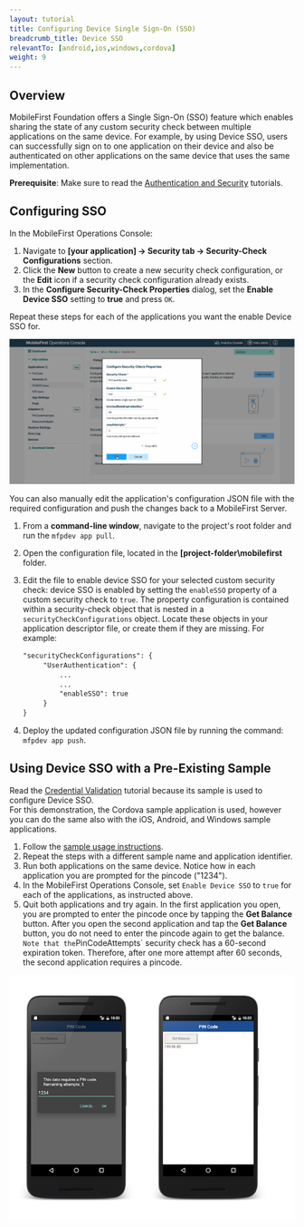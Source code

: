 ```yaml
---
layout: tutorial
title: Configuring Device Single Sign-On (SSO)
breadcrumb_title: Device SSO
relevantTo: [android,ios,windows,cordova]
weight: 9
---
```

## Overview
MobileFirst Foundation offers a Single Sign-On (SSO) feature which enables sharing the state of any custom security check between multiple applications on the same device. For example, by using Device SSO, users can successfully sign on to one application on their device and also be authenticated on other applications on the same device that uses the same implementation.

**Prerequisite**: Make sure to read the [Authentication and Security](../) tutorials.

## Configuring SSO
In the MobileFirst Operations Console:

1. Navigate to **[your application] → Security tab →  Security-Check Configurations** section.
2. Click the **New** button to create a new security check configuration, or the **Edit** icon if a security check configuration already exists.
3. In the **Configure Security-Check Properties** dialog, set the **Enable Device SSO** setting to **true** and press `OK`.

Repeat these steps for each of the applications you want the enable Device SSO for.

<img class="gifplayer" alt="Configuring Device SSO in the MobileFirst Operations Console" src="enable-device-sso.png"/>

You can also manually edit the application's configuration JSON file with the required configuration and push the changes back to a MobileFirst Server.

1. From a **command-line window**, navigate to the project's root folder and run the `mfpdev app pull`.
2. Open the configuration file, located in the **[project-folder\mobilefirst** folder.
3. Edit the file to enable device SSO for your selected custom security check: device SSO is enabled by setting the `enableSSO` property of a custom security check to `true`. The property configuration is contained within a security-check object that is nested in a `securityCheckConfigurations` object. Locate these objects in your application descriptor file, or create them if they are missing. For example:

   ```xml
   "securityCheckConfigurations": {
        "UserAuthentication": {
            ...
            ...
            "enableSSO": true
        }
   }
   ```
   
4. Deploy the updated configuration JSON file by running the command: `mfpdev app push`.

## Using Device SSO with a Pre-Existing Sample
Read the  [Credential Validation](../credentials-validation/) tutorial because its sample is used to configure Device SSO.  
For this demonstration, the Cordova sample application is used, however you can do the same also with the iOS, Android, and Windows sample applications.

1. Follow the [sample usage instructions](../credentials-validation/javascript/#sample-usage).
2. Repeat the steps with a different sample name and application identifier.
3. Run both applications on the same device. Notice how in each application you are prompted for the pincode ("1234").
4. In the MobileFirst Operations Console, set `Enable Device SSO` to `true` for each of the applications, as instructed above.
5. Quit both applications and try again. In the first application you open, you are prompted to enter the pincode once by tapping the **Get Balance** button. After you open the second application and tap the **Get Balance** button, you do not need to enter the pincode again to get the balance.
`
Note that the `PinCodeAttempts` security check has a 60-second expiration token. Therefore, after one more attempt after 60 seconds, the second application requires a pincode.

![pincode cordova sample application](pincode-attempts-cordova.png)
